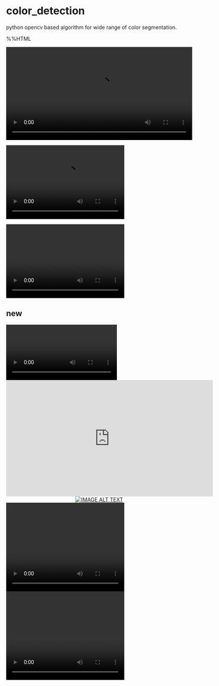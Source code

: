 # color_detection
python opencv based algorithm for wide range of color segmentation.

%%HTML
<div class="myvideo">
   <video  style="display:block; width:100%; height:auto;" autoplay controls loop="loop">
       <source src="{{ site.baseurl }}video/color_object1.mp4" type="video/mp4" />
   </video>
</div>



<video src="video/color_object1.mp4" width="320" height="200" controls preload></video>

<video width="320" height="200" controls preload> 
    <source src="video/color_object1.mp4"></source> 
</video>

## new
<video controls autoplay>
    <source src="video/color_object1.mp4" type="video/mp4"/>
</video>

<vid src="https://github.com/rohitsrivastava78/color_detection/blob/master/video/color_object1.mp4" style=" width:100px ; height:100px " />

<iframe width="560" height="315" src="https://www.youtube.com/embed/dQw4w9WgXcQ" frameborder="0" allow="autoplay; encrypted-media" allowfullscreen></iframe>

<div align="center">
  <a href="https://github.com/rohitsrivastava78/color_detection/blob/master/video/color_object1.mp4"><img src="https://img.youtube.com/vi/YOUTUBE_VIDEO_ID_HERE/0.jpg" alt="IMAGE ALT TEXT"></a>
</div>

<video width="320" height="240" controls>
  <source src="video/color_object1.mp4" type="video/mp4">
</video>

<video width="320" height="240" controls>
  <source type="video/mp4" src="https://robocop79.github.io/Websiteland//Twitter/FLT.mp4">
</video>
